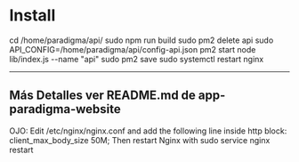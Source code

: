 # Install

cd /home/paradigma/api/
sudo npm run build
sudo pm2 delete api
sudo API_CONFIG=/home/paradigma/api/config-api.json pm2 start node lib/index.js --name "api"
sudo pm2 save
sudo systemctl restart nginx

---------------------------------------------------
Más Detalles ver README.md de app-paradigma-website
---------------------------------------------------

OJO:
Edit /etc/nginx/nginx.conf and add the following line inside http block:
client_max_body_size 50M;
Then restart Nginx with sudo service nginx restart
